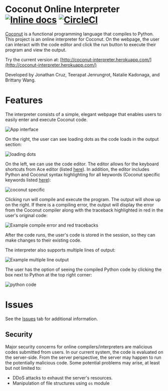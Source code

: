 # Coconut Online Interpreter [![Inline docs](http://inch-ci.org/github/cs121-team-panda/coconut-interpreter-flask.svg?branch=master)](http://inch-ci.org/github/cs121-team-panda/coconut-interpreter-flask) [![CircleCI](https://circleci.com/gh/cs121-team-panda/coconut-interpreter-flask/tree/master.svg?style=svg)](https://circleci.com/gh/cs121-team-panda/coconut-interpreter-flask/tree/master)

[Coconut](http://coconut-lang.org/) is a functional programming language that compiles to Python. This project is an online interpreter for Coconut. On the webpage, the user can interact with the code editor and click the run button to execute their program and view the output.

Try the current version at: [http://coconut-interpreter.herokuapp.com/](http://coconut-interpreter.herokuapp.com/)

Developed by Jonathan Cruz, Teerapat Jenrungrot, Natalie Kadonaga, and Brittany Wang.

# Features

The interpreter consists of a simple, elegant webpage that enables users to easily enter and execute Coconut code.

![App interface](https://user-images.githubusercontent.com/8051724/36887245-2096868e-1da5-11e8-94ad-121c58fe3aad.png)

On the right, the user can see loading dots as the code loads in the output section:

![loading dots](https://user-images.githubusercontent.com/25191981/37872827-5b566c40-2fc4-11e8-9c95-a7fb303618e8.png)

On the left, we can use the code editor. The editor allows for the keyboard shortcuts from Ace editor (listed [here](https://github.com/ajaxorg/ace/wiki/Default-Keyboard-Shortcuts)). In addition, the editor includes Python and Coconut syntax highlighting for all keywords (Coconut specific keywords listed [here](http://coconut.readthedocs.io/en/latest/DOCS.html#keywords)):

![coconut specific](https://user-images.githubusercontent.com/25191981/37872803-ddc2393a-2fc3-11e8-8f81-d632ac8755ec.png)

Clicking run will compile and execute the program. The output will show up on the right. If there is a compiling error, the output will display the error from the Coconut compiler along with the traceback highlighted in red in the user's original code:

![Example compile error and red tracebacks](https://user-images.githubusercontent.com/25191981/37872744-441a1fa0-2fc3-11e8-8563-e4e3e82077c6.png)

After the code runs, the user's code is stored in the session, so they can make changes to their existing code. 

The interpreter also supports multiple lines of output:

![Example multiple line output](https://user-images.githubusercontent.com/8051724/36887253-2c783556-1da5-11e8-95dc-bae4fb6cdf41.png)

The user has the option of seeing the compiled Python code by clicking the box next to Python at the top right corner:

![python code](https://user-images.githubusercontent.com/25191981/37872848-b85c00c6-2fc4-11e8-90b0-93612406085e.png)


# Issues

See the [Issues](https://github.com/cs121-team-panda/coconut-interpreter-flask/issues) tab for additional information.

## Security

Major security concerns for online compilers/interpreters are malicious codes submitted from users. In our current system, the code is evaluated on the server-side. From the server perspective, the server may happen to run the potentially malicious code. Some potential problems may arise, at least but not limited to:

* DDoS attacks to exhaust the server's resources.
* Manipulation of file structures using `os` module
